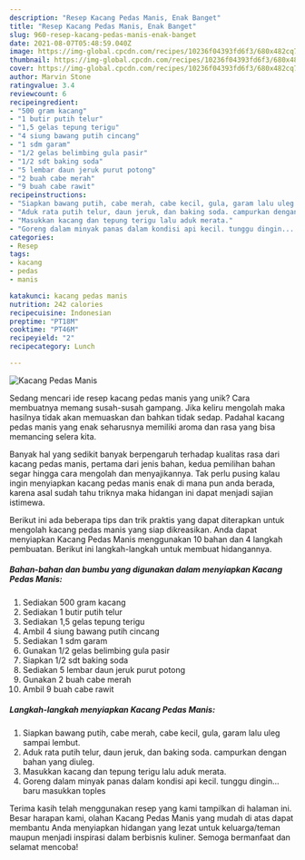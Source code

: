 ```yaml
---
description: "Resep Kacang Pedas Manis, Enak Banget"
title: "Resep Kacang Pedas Manis, Enak Banget"
slug: 960-resep-kacang-pedas-manis-enak-banget
date: 2021-08-07T05:48:59.040Z
image: https://img-global.cpcdn.com/recipes/10236f04393fd6f3/680x482cq70/kacang-pedas-manis-foto-resep-utama.jpg
thumbnail: https://img-global.cpcdn.com/recipes/10236f04393fd6f3/680x482cq70/kacang-pedas-manis-foto-resep-utama.jpg
cover: https://img-global.cpcdn.com/recipes/10236f04393fd6f3/680x482cq70/kacang-pedas-manis-foto-resep-utama.jpg
author: Marvin Stone
ratingvalue: 3.4
reviewcount: 6
recipeingredient:
- "500 gram kacang"
- "1 butir putih telur"
- "1,5 gelas tepung terigu"
- "4 siung bawang putih cincang"
- "1 sdm garam"
- "1/2 gelas belimbing gula pasir"
- "1/2 sdt baking soda"
- "5 lembar daun jeruk purut potong"
- "2 buah cabe merah"
- "9 buah cabe rawit"
recipeinstructions:
- "Siapkan bawang putih, cabe merah, cabe kecil, gula, garam lalu uleg sampai lembut."
- "Aduk rata putih telur, daun jeruk, dan baking soda. campurkan dengan bahan yang diuleg."
- "Masukkan kacang dan tepung terigu lalu aduk merata."
- "Goreng dalam minyak panas dalam kondisi api kecil. tunggu dingin... baru masukkan toples"
categories:
- Resep
tags:
- kacang
- pedas
- manis

katakunci: kacang pedas manis 
nutrition: 242 calories
recipecuisine: Indonesian
preptime: "PT18M"
cooktime: "PT46M"
recipeyield: "2"
recipecategory: Lunch

---
```



![Kacang Pedas Manis](https://img-global.cpcdn.com/recipes/10236f04393fd6f3/680x482cq70/kacang-pedas-manis-foto-resep-utama.jpg)

Sedang mencari ide resep kacang pedas manis yang unik? Cara membuatnya memang susah-susah gampang. Jika keliru mengolah maka hasilnya tidak akan memuaskan dan bahkan tidak sedap. Padahal kacang pedas manis yang enak seharusnya memiliki aroma dan rasa yang bisa memancing selera kita.



Banyak hal yang sedikit banyak berpengaruh terhadap kualitas rasa dari kacang pedas manis, pertama dari jenis bahan, kedua pemilihan bahan segar hingga cara mengolah dan menyajikannya. Tak perlu pusing kalau ingin menyiapkan kacang pedas manis enak di mana pun anda berada, karena asal sudah tahu triknya maka hidangan ini dapat menjadi sajian istimewa.


Berikut ini ada beberapa tips dan trik praktis yang dapat diterapkan untuk mengolah kacang pedas manis yang siap dikreasikan. Anda dapat menyiapkan Kacang Pedas Manis menggunakan 10 bahan dan 4 langkah pembuatan. Berikut ini langkah-langkah untuk membuat hidangannya.

<!--inarticleads1-->

##### Bahan-bahan dan bumbu yang digunakan dalam menyiapkan Kacang Pedas Manis:

1. Sediakan 500 gram kacang
1. Sediakan 1 butir putih telur
1. Sediakan 1,5 gelas tepung terigu
1. Ambil 4 siung bawang putih cincang
1. Sediakan 1 sdm garam
1. Gunakan 1/2 gelas belimbing gula pasir
1. Siapkan 1/2 sdt baking soda
1. Sediakan 5 lembar daun jeruk purut potong
1. Gunakan 2 buah cabe merah
1. Ambil 9 buah cabe rawit




<!--inarticleads2-->

##### Langkah-langkah menyiapkan Kacang Pedas Manis:

1. Siapkan bawang putih, cabe merah, cabe kecil, gula, garam lalu uleg sampai lembut.
1. Aduk rata putih telur, daun jeruk, dan baking soda. campurkan dengan bahan yang diuleg.
1. Masukkan kacang dan tepung terigu lalu aduk merata.
1. Goreng dalam minyak panas dalam kondisi api kecil. tunggu dingin... baru masukkan toples




Terima kasih telah menggunakan resep yang kami tampilkan di halaman ini. Besar harapan kami, olahan Kacang Pedas Manis yang mudah di atas dapat membantu Anda menyiapkan hidangan yang lezat untuk keluarga/teman maupun menjadi inspirasi dalam berbisnis kuliner. Semoga bermanfaat dan selamat mencoba!

